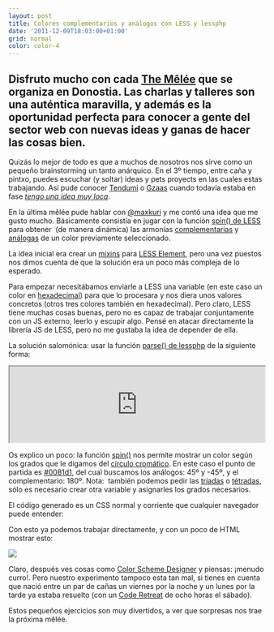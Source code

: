 ```yaml
---
layout: post
title: Colores complementarios y análogos con LESS y lessphp
date: '2011-12-09T18:03:00+01:00'
grid: normal
color: color-4
---
```


## Disfruto mucho con cada [The Mêlée](http://themelee.org/) que se organiza en Donostia. Las charlas y talleres son una auténtica maravilla, y además es la oportunidad perfecta para conocer a gente del sector web con nuevas ideas y ganas de hacer las cosas bien.

Quizás lo mejor de todo es que a muchos de nosotros nos sirve como un
pequeño brainstorming un tanto anárquico. En el 3º tiempo, entre caña y
pintxo, puedes escuchar (y soltar) ideas y pets proyects en las cuales
estas trabajando. Así pude conocer [Tendumi](http://www.tendumi.com/) o
[Gzaas](http://gzaas.com/) cuando todavía estaba en fase [*tengo una
idea muy
loca*](http://www.ojoven.es/gzaas/gzaas-historia-de-un-desarrollo-i/).

En la última mêlée pude hablar con [@maxkuri](http://maxkuri) y me contó
una idea que me gusto mucho. Básicamente consistía en jugar con la
función [spin() de LESS](http://lesscss.org/#-color-functions) para
obtener  (de manera dinámica) las armonías
[complementarias](http://en.wikipedia.org/wiki/Complementary_colors) y
[análogas](http://en.wikipedia.org/wiki/Analogous_colors) de un color
previamente seleccionado.

La idea inicial era crear un [mixins](http://lesscss.org/#-mixins) para
[LESS Element](http://lesselements.com/), pero una vez puestos nos dimos
cuenta de que la solución era un poco más compleja de lo esperado.

Para empezar necesitábamos enviarle a LESS una variable (en este caso un
color en [hexadecimal](http://www.colorschemer.com/online.html)) para
que lo procesara y nos diera unos valores concretos (otros tres colores
también en hexadecimal). Pero claro, LESS tiene muchas cosas buenas,
pero no es capaz de trabajar conjuntamente con un JS externo, leerlo y
escupir algo. Pensé en atacar directamente la librería JS de LESS, pero
no me gustaba la idea de depender de ella.

La solución salomónica: usar la función [parse() de
lessphp](http://leafo.net/lessphp/docs/#setting_variables_from_php) de
la siguiente forma:

<iframe width="100%" src="http://pastebin.com/embed_iframe.php?i=afGVBU1M"></iframe>

Os explico un poco: la función
[spin()](http://lesscss.org/#-color-functions) nos permite mostrar un
color según los grados que le digamos del [círculo
cromático](http://en.wikipedia.org/wiki/Color_wheel). En este caso el
punto de partida es [\#0081d1](http://www.color-hex.com/color/0081d1),
del cual buscamos los análogos: 45º y -45º, y el complementario: 180º.
Nota:  también podemos pedir las
[tríadas](http://www.beading-design-jewelry.com/triadic-color-scheme.html)
o [tétradas](http://palettebuilder.com/colorTheory/Tetradic.aspx), sólo
es necesario crear otra variable y asignarles los grados necesarios.

El código generado es un CSS normal y corriente que cualquier navegador
puede entender:

> <style media='all' type='text/css'>
>   .example { color:white; }
>   .example.base { background-color:#0081d1; }
>   .example.analogousLeft { background-color:#1c00d1; }
>   .example.analogousRight { background-color:#00d184; }
>   .example.complementary { background-color:#d10000; }
> </style>

Con esto ya podemos trabajar directamente, y con un poco de HTML mostrar
esto:

![](http://bruno.garciaechegaray.com/img/experimentos/spin-colores.png)

Claro, después ves cosas como [Color Scheme
Designer](http://colorschemedesigner.com/) y piensas: ¡menudo curro!.
Pero nuestro experimento tampoco esta tan mal, si tienes en cuenta que
nació entre un par de cañas un viernes por la noche y un lunes por la
tarde ya estaba resuelto (con un [Code Retreat](http://coderetreat.com/)
de ocho horas el sábado).

Estos pequeños ejercicios son muy divertidos, a ver que sorpresas nos
trae la próxima mêlée.
